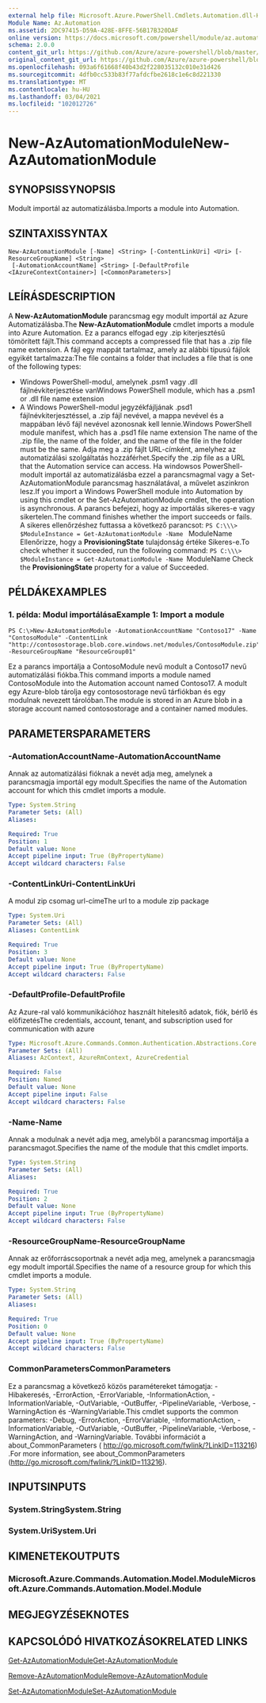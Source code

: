 ```yaml
---
external help file: Microsoft.Azure.PowerShell.Cmdlets.Automation.dll-Help.xml
Module Name: Az.Automation
ms.assetid: 2DC97415-D59A-428E-8FFE-56B17B320DAF
online version: https://docs.microsoft.com/powershell/module/az.automation/new-azautomationmodule
schema: 2.0.0
content_git_url: https://github.com/Azure/azure-powershell/blob/master/src/Automation/Automation/help/New-AzAutomationModule.md
original_content_git_url: https://github.com/Azure/azure-powershell/blob/master/src/Automation/Automation/help/New-AzAutomationModule.md
ms.openlocfilehash: 093a6f61668f40b43d2f228035132c010e31d426
ms.sourcegitcommit: 4dfb0cc533b83f77afdcfbe2618c1e6c8d221330
ms.translationtype: MT
ms.contentlocale: hu-HU
ms.lasthandoff: 03/04/2021
ms.locfileid: "102012726"
---
```

# <span data-ttu-id="bf38e-101">New-AzAutomationModule</span><span class="sxs-lookup"><span data-stu-id="bf38e-101">New-AzAutomationModule</span></span>

## <span data-ttu-id="bf38e-102">SYNOPSIS</span><span class="sxs-lookup"><span data-stu-id="bf38e-102">SYNOPSIS</span></span>
<span data-ttu-id="bf38e-103">Modult importál az automatizálásba.</span><span class="sxs-lookup"><span data-stu-id="bf38e-103">Imports a module into Automation.</span></span>

## <span data-ttu-id="bf38e-104">SZINTAXIS</span><span class="sxs-lookup"><span data-stu-id="bf38e-104">SYNTAX</span></span>

```
New-AzAutomationModule [-Name] <String> [-ContentLinkUri] <Uri> [-ResourceGroupName] <String>
 [-AutomationAccountName] <String> [-DefaultProfile <IAzureContextContainer>] [<CommonParameters>]
```

## <span data-ttu-id="bf38e-105">LEÍRÁS</span><span class="sxs-lookup"><span data-stu-id="bf38e-105">DESCRIPTION</span></span>
<span data-ttu-id="bf38e-106">A **New-AzAutomationModule** parancsmag egy modult importál az Azure Automatizálásba.</span><span class="sxs-lookup"><span data-stu-id="bf38e-106">The **New-AzAutomationModule** cmdlet imports a module into Azure Automation.</span></span>
<span data-ttu-id="bf38e-107">Ez a parancs elfogad egy .zip kiterjesztésű tömörített fájlt.</span><span class="sxs-lookup"><span data-stu-id="bf38e-107">This command accepts a compressed file that has a .zip file name extension.</span></span>
<span data-ttu-id="bf38e-108">A fájl egy mappát tartalmaz, amely az alábbi típusú fájlok egyikét tartalmazza:</span><span class="sxs-lookup"><span data-stu-id="bf38e-108">The file contains a folder that includes a file that is one of the following types:</span></span> 
- <span data-ttu-id="bf38e-109">Windows PowerShell-modul, amelynek .psm1 vagy .dll fájlnévkiterjesztése van</span><span class="sxs-lookup"><span data-stu-id="bf38e-109">Windows PowerShell module, which has a .psm1 or .dll file name extension</span></span> 
- <span data-ttu-id="bf38e-110">A Windows PowerShell-modul jegyzékfájljának .psd1 fájlnévkiterjesztéssel, a .zip fájl nevével, a mappa nevével és a mappában lévő fájl nevével azonosnak kell lennie.</span><span class="sxs-lookup"><span data-stu-id="bf38e-110">Windows PowerShell module manifest, which has a .psd1 file name extension The name of the .zip file, the name of the folder, and the name of the file in the folder must be the same.</span></span>
<span data-ttu-id="bf38e-111">Adja meg a .zip fájlt URL-címként, amelyhez az automatizálási szolgáltatás hozzáférhet.</span><span class="sxs-lookup"><span data-stu-id="bf38e-111">Specify the .zip file as a URL that the Automation service can access.</span></span>
<span data-ttu-id="bf38e-112">Ha windowsos PowerShell-modult importál az automatizálásba ezzel a parancsmagmal vagy a Set-AzAutomationModule parancsmag használatával, a művelet aszinkron lesz.</span><span class="sxs-lookup"><span data-stu-id="bf38e-112">If you import a Windows PowerShell module into Automation by using this cmdlet or the Set-AzAutomationModule cmdlet, the operation is asynchronous.</span></span>
<span data-ttu-id="bf38e-113">A parancs befejezi, hogy az importálás sikeres-e vagy sikertelen.</span><span class="sxs-lookup"><span data-stu-id="bf38e-113">The command finishes whether the import succeeds or fails.</span></span>
<span data-ttu-id="bf38e-114">A sikeres ellenőrzéshez futtassa a következő parancsot: `PS C:\\\> $ModuleInstance = Get-AzAutomationModule -Name ` ModuleName Ellenőrizze, hogy a **ProvisioningState** tulajdonság értéke Sikeres-e.</span><span class="sxs-lookup"><span data-stu-id="bf38e-114">To check whether it succeeded, run the following command: `PS C:\\\> $ModuleInstance = Get-AzAutomationModule -Name `ModuleName Check the **ProvisioningState** property for a value of Succeeded.</span></span>

## <span data-ttu-id="bf38e-115">PÉLDÁK</span><span class="sxs-lookup"><span data-stu-id="bf38e-115">EXAMPLES</span></span>

### <span data-ttu-id="bf38e-116">1. példa: Modul importálása</span><span class="sxs-lookup"><span data-stu-id="bf38e-116">Example 1: Import a module</span></span>
```
PS C:\>New-AzAutomationModule -AutomationAccountName "Contoso17" -Name "ContosoModule" -ContentLink "http://contosostorage.blob.core.windows.net/modules/ContosoModule.zip" -ResourceGroupName "ResourceGroup01"
```

<span data-ttu-id="bf38e-117">Ez a parancs importálja a ContosoModule nevű modult a Contoso17 nevű automatizálási fiókba.</span><span class="sxs-lookup"><span data-stu-id="bf38e-117">This command imports a module named ContosoModule into the Automation account named Contoso17.</span></span>
<span data-ttu-id="bf38e-118">A modult egy Azure-blob tárolja egy contosostorage nevű tárfiókban és egy modulnak nevezett tárolóban.</span><span class="sxs-lookup"><span data-stu-id="bf38e-118">The module is stored in an Azure blob in a storage account named contosostorage and a container named modules.</span></span>

## <span data-ttu-id="bf38e-119">PARAMETERS</span><span class="sxs-lookup"><span data-stu-id="bf38e-119">PARAMETERS</span></span>

### <span data-ttu-id="bf38e-120">-AutomationAccountName</span><span class="sxs-lookup"><span data-stu-id="bf38e-120">-AutomationAccountName</span></span>
<span data-ttu-id="bf38e-121">Annak az automatizálási fióknak a nevét adja meg, amelynek a parancsmagja importál egy modult.</span><span class="sxs-lookup"><span data-stu-id="bf38e-121">Specifies the name of the Automation account for which this cmdlet imports a module.</span></span>

```yaml
Type: System.String
Parameter Sets: (All)
Aliases:

Required: True
Position: 1
Default value: None
Accept pipeline input: True (ByPropertyName)
Accept wildcard characters: False
```

### <span data-ttu-id="bf38e-122">-ContentLinkUri</span><span class="sxs-lookup"><span data-stu-id="bf38e-122">-ContentLinkUri</span></span>
<span data-ttu-id="bf38e-123">A modul zip csomag url-címe</span><span class="sxs-lookup"><span data-stu-id="bf38e-123">The url to a module zip package</span></span>

```yaml
Type: System.Uri
Parameter Sets: (All)
Aliases: ContentLink

Required: True
Position: 3
Default value: None
Accept pipeline input: True (ByPropertyName)
Accept wildcard characters: False
```

### <span data-ttu-id="bf38e-124">-DefaultProfile</span><span class="sxs-lookup"><span data-stu-id="bf38e-124">-DefaultProfile</span></span>
<span data-ttu-id="bf38e-125">Az Azure-ral való kommunikációhoz használt hitelesítő adatok, fiók, bérlő és előfizetés</span><span class="sxs-lookup"><span data-stu-id="bf38e-125">The credentials, account, tenant, and subscription used for communication with azure</span></span>

```yaml
Type: Microsoft.Azure.Commands.Common.Authentication.Abstractions.Core.IAzureContextContainer
Parameter Sets: (All)
Aliases: AzContext, AzureRmContext, AzureCredential

Required: False
Position: Named
Default value: None
Accept pipeline input: False
Accept wildcard characters: False
```

### <span data-ttu-id="bf38e-126">-Name</span><span class="sxs-lookup"><span data-stu-id="bf38e-126">-Name</span></span>
<span data-ttu-id="bf38e-127">Annak a modulnak a nevét adja meg, amelyből a parancsmag importálja a parancsmagot.</span><span class="sxs-lookup"><span data-stu-id="bf38e-127">Specifies the name of the module that this cmdlet imports.</span></span>

```yaml
Type: System.String
Parameter Sets: (All)
Aliases:

Required: True
Position: 2
Default value: None
Accept pipeline input: True (ByPropertyName)
Accept wildcard characters: False
```

### <span data-ttu-id="bf38e-128">-ResourceGroupName</span><span class="sxs-lookup"><span data-stu-id="bf38e-128">-ResourceGroupName</span></span>
<span data-ttu-id="bf38e-129">Annak az erőforráscsoportnak a nevét adja meg, amelynek a parancsmagja egy modult importál.</span><span class="sxs-lookup"><span data-stu-id="bf38e-129">Specifies the name of a resource group for which this cmdlet imports a module.</span></span>

```yaml
Type: System.String
Parameter Sets: (All)
Aliases:

Required: True
Position: 0
Default value: None
Accept pipeline input: True (ByPropertyName)
Accept wildcard characters: False
```

### <span data-ttu-id="bf38e-130">CommonParameters</span><span class="sxs-lookup"><span data-stu-id="bf38e-130">CommonParameters</span></span>
<span data-ttu-id="bf38e-131">Ez a parancsmag a következő közös paramétereket támogatja: -Hibakeresés, -ErrorAction, -ErrorVariable, -InformationAction, -InformationVariable, -OutVariable, -OutBuffer, -PipelineVariable, -Verbose, -WarningAction és -WarningVariable.</span><span class="sxs-lookup"><span data-stu-id="bf38e-131">This cmdlet supports the common parameters: -Debug, -ErrorAction, -ErrorVariable, -InformationAction, -InformationVariable, -OutVariable, -OutBuffer, -PipelineVariable, -Verbose, -WarningAction, and -WarningVariable.</span></span> <span data-ttu-id="bf38e-132">További információt a about_CommonParameters ( http://go.microsoft.com/fwlink/?LinkID=113216) .</span><span class="sxs-lookup"><span data-stu-id="bf38e-132">For more information, see about_CommonParameters (http://go.microsoft.com/fwlink/?LinkID=113216).</span></span>

## <span data-ttu-id="bf38e-133">INPUTS</span><span class="sxs-lookup"><span data-stu-id="bf38e-133">INPUTS</span></span>

### <span data-ttu-id="bf38e-134">System.String</span><span class="sxs-lookup"><span data-stu-id="bf38e-134">System.String</span></span>

### <span data-ttu-id="bf38e-135">System.Uri</span><span class="sxs-lookup"><span data-stu-id="bf38e-135">System.Uri</span></span>

## <span data-ttu-id="bf38e-136">KIMENETEK</span><span class="sxs-lookup"><span data-stu-id="bf38e-136">OUTPUTS</span></span>

### <span data-ttu-id="bf38e-137">Microsoft.Azure.Commands.Automation.Model.Module</span><span class="sxs-lookup"><span data-stu-id="bf38e-137">Microsoft.Azure.Commands.Automation.Model.Module</span></span>

## <span data-ttu-id="bf38e-138">MEGJEGYZÉSEK</span><span class="sxs-lookup"><span data-stu-id="bf38e-138">NOTES</span></span>

## <span data-ttu-id="bf38e-139">KAPCSOLÓDÓ HIVATKOZÁSOK</span><span class="sxs-lookup"><span data-stu-id="bf38e-139">RELATED LINKS</span></span>

[<span data-ttu-id="bf38e-140">Get-AzAutomationModule</span><span class="sxs-lookup"><span data-stu-id="bf38e-140">Get-AzAutomationModule</span></span>](./Get-AzAutomationModule.md)

[<span data-ttu-id="bf38e-141">Remove-AzAutomationModule</span><span class="sxs-lookup"><span data-stu-id="bf38e-141">Remove-AzAutomationModule</span></span>](./Remove-AzAutomationModule.md)

[<span data-ttu-id="bf38e-142">Set-AzAutomationModule</span><span class="sxs-lookup"><span data-stu-id="bf38e-142">Set-AzAutomationModule</span></span>](./Set-AzAutomationModule.md)


